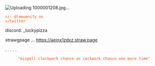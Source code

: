 ![Uploading 1000001208.jpg…]()



<code style="color : Orangered">cr: @lemuenify on x/twitter</code>
</p>



discord: _luckypizza

strawgpage ... https://aeinx1zdxz.straw.page

.
.
.
.
.


<p align="center">
    <code style="color : Orangered">"mispell clockwork chance as cockwork chance one more time"</code>
</p>
